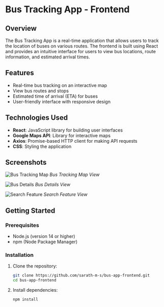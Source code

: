# Bus Tracking App - Frontend

## Overview
The Bus Tracking App is a real-time application that allows users to track the location of buses on various routes. The frontend is built using React and provides an intuitive interface for users to view bus locations, route information, and estimated arrival times.

## Features
- Real-time bus tracking on an interactive map
- View bus routes and stops
- Estimated time of arrival (ETA) for buses
- User-friendly interface with responsive design

## Technologies Used
- **React**: JavaScript library for building user interfaces
- **Google Maps API**: Library for interactive maps
- **Axios**: Promise-based HTTP client for making API requests
- **CSS**: Styling the application

## Screenshots
![Bus Tracking Map](assets/screenshot1.png)
*Bus Tracking Map View*

![Bus Details](assets/screenshot2.png)
*Bus Details View*

![Search Feature](assets/screenshot3.png)
*Search Feature View*

## Getting Started

### Prerequisites
- Node.js (version 14 or higher)
- npm (Node Package Manager)

### Installation
1. Clone the repository:
   ```bash
   git clone https://github.com/sarath-m-s/bus-app-frontend.git
   cd bus-app-frontend

2. Install dependencies:
   ```bash
   npm install

